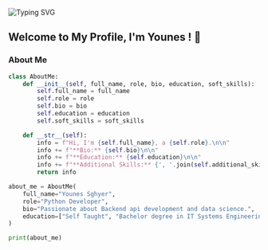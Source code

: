 ![Typing SVG](https://readme-typing-svg.herokuapp.com?center=true&vCenter=true&size=30&width=600&height=40&lines=If+you+love+the+code%2C+it+will+love+you+back)


## Welcome to My Profile, I'm Younes ! 👋
### About Me

```python
class AboutMe:
    def __init__(self, full_name, role, bio, education, soft_skills):
        self.full_name = full_name
        self.role = role
        self.bio = bio
        self.education = education
        self.soft_skills = soft_skills

    def __str__(self):
        info = f"Hi, I'm {self.full_name}, a {self.role}.\n\n"
        info += f"**Bio:** {self.bio}\n\n"
        info += f"**Education:** {self.education}\n\n"
        info += f"**Additional Skills:** {', '.join(self.additional_skills)}\n\n"
        return info

about_me = AboutMe(
    full_name="Younes Sghyer",
    role="Python Developer",
    bio="Passionate about Backend api development and data science.",
    education=["Self Taught", "Bachelor degree in IT Systems Engineering", "Current Student in master degree IT"]
)

print(about_me)
